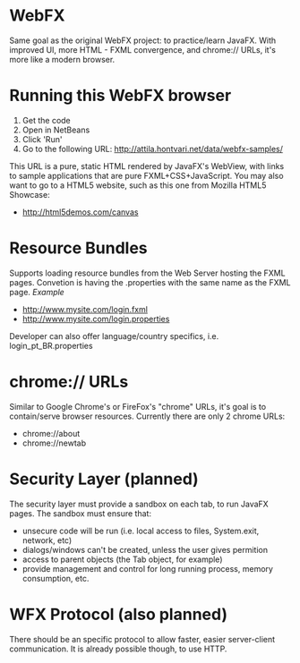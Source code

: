 WebFX
=====
Same goal as the original WebFX project: to practice/learn JavaFX. 
With improved UI, more HTML - FXML convergence, and chrome:// URLs, it's more like a modern browser.  

Running this WebFX browser
=====
1. Get the code
2. Open in NetBeans
3. Click 'Run'
4. Go to the following URL: http://attila.hontvari.net/data/webfx-samples/

This URL is a pure, static HTML rendered by JavaFX's WebView, with links to sample applications that are pure FXML+CSS+JavaScript.
You may also want to go to a HTML5 website, such as this one from Mozilla HTML5 Showcase:

- http://html5demos.com/canvas

Resource Bundles
=====
Supports loading resource bundles from the Web Server hosting the FXML pages. Convetion is having the .properties with the same name as the FXML page.
*Example*
- http://www.mysite.com/login.fxml
- http://www.mysite.com/login.properties

Developer can also offer language/country specifics, i.e. login_pt_BR.properties

chrome:// URLs
=====
Similar to Google Chrome's or FireFox's "chrome" URLs, it's goal is to contain/serve browser resources. 
Currently there are only 2 chrome URLs:
- chrome://about
- chrome://newtab

Security Layer (planned)
=====
The security layer must provide a sandbox on each tab, to run JavaFX pages. The sandbox must ensure that:
- unsecure code will be run (i.e. local access to files, System.exit, network, etc)
- dialogs/windows can't be created, unless the user gives permition
- access to parent objects (the Tab object, for example)
- provide management and control for long running process, memory consumption, etc.

WFX Protocol (also planned)
=====
There should be an specific protocol to allow faster, easier server-client communication. 
It is already possible though, to use HTTP.
